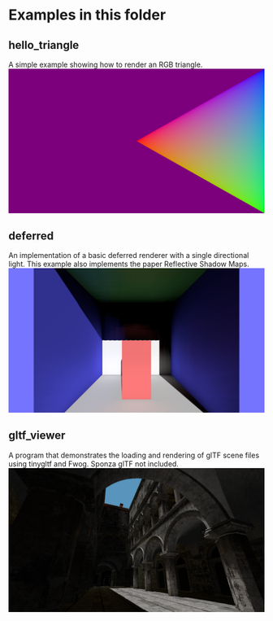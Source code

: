 # Examples in this folder

## hello_triangle

A simple example showing how to render an RGB triangle.
![hello_triangle](media/hello_triangle.png "A large triangle with red, blue, and green vertices with a violet background")

## deferred

An implementation of a basic deferred renderer with a single directional light. This example also implements the paper Reflective Shadow Maps.
![deferred](media/deferred.png "Cornell box-like scene with a single light coming from the viewer and color from the walls softly bleeding onto the others")

## gltf_viewer

A program that demonstrates the loading and rendering of glTF scene files using tinygltf and Fwog. Sponza glTF not included.
![gltf_viewer](media/gltf_viewer.png "View of the atrium in Sponza from below, with the sun illuminating the center of the ground floor")
